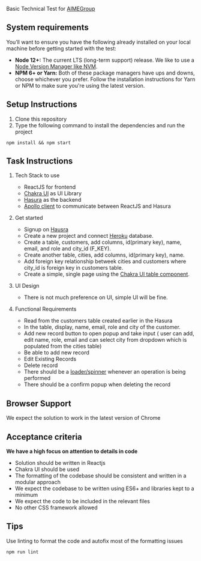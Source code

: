 Basic Technical Test for [AIMEGroup](https://aime.global/)

## System requirements
You’ll want to ensure you have the following already installed on your local machine before getting started with the test:
* **Node 12+:** The current LTS (long-term support) release. We like to use a [Node Version Manager like NVM](https://github.com/nvm-sh/nvm).
* **NPM 6+ or Yarn:** Both of these package managers have ups and downs, choose whichever you prefer. Follow the installation instructions for Yarn or NPM to make sure you're using the latest version.

## Setup Instructions
1. Clone this repository
2. Type the following command to install the dependencies and run the project
````
npm install && npm start
````

## Task Instructions
1. Tech Stack to use
    * ReactJS for frontend
    * [Chakra UI](https://chakra-ui.com/) as UI Library
    * [Hasura](https://hasura.io/) as the backend
    * [Apollo client](https://www.apollographql.com/docs/react/) to communicate between ReactJS and Hasura

2. Get started
    * Signup on [Hausra](https://hasura.io/)
    * Create a new project and connect [Heroku](https://www.heroku.com/) database.
    * Create a table, customers, add columns, id(primary key), name, email, and role and city_id (F_KEY).
    * Create another table, cities, add columns, id(primary key), name.
    * Add foreign key relationship betweek cities and customers where city_id is foreign key in customers table. 
    * Create a simple, single page using the [Chakra UI table component](https://chakra-ui.com/docs/components/table/usage).

3. UI Design
    * There is not much preference on UI, simple UI will be fine.

4. Functional Requirements
    * Read from the customers table created earlier in the Hasura
    * In the table, display, name, email, role and city of the customer.
    * Add new record button to open popup and take input ( user can add, edit name, role, email and can select city from dropdown which is populated from         the cities table)
    * Be able to add new record
    * Edit Existing Records
    * Delete record
    * There should be a [loader/spinner](https://chakra-ui.com/docs/components/spinner/usage) whenever an operation is being performed
    * There should be a confirm popup when deleting the record

## Browser Support
We expect the solution to work in the latest version of Chrome

## Acceptance criteria

**We have a high focus on attention to details in code**
* Solution should be written in Reactjs
* Chakra UI should be used
* The formatting of the codebase should be consistent and written in a modular approach
* We expect the codebase to be written using ES6+ and libraries kept to a minimum
* We expect the code to be included in the relevant files
* No other CSS framework allowed


## Tips
Use linting to format the code and autofix most of the formatting issues
```shell script
npm run lint
```
